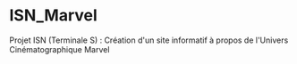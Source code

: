 # ISN_Marvel
Projet ISN (Terminale S) : Création d'un site informatif à propos de l'Univers Cinématographique Marvel
